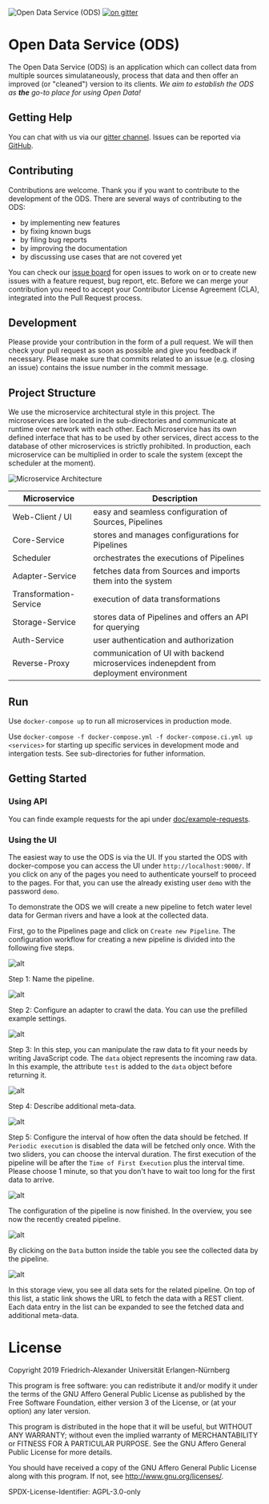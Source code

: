 ![Open Data Service (ODS)](https://github.com/jvalue/open-data-service/workflows/Open%20Data%20Service%20(ODS)/badge.svg)
[![on gitter](https://badges.gitter.im/jvalue-ods/community.svg)](https://gitter.im/jvalue-ods/community?utm_source=badge&utm_medium=badge&utm_campaign=pr-badge)

# Open Data Service (ODS)

The Open Data Service (ODS) is an application which can collect data from multiple sources simulataneously, process that data and then offer an improved (or "cleaned") version to its clients.
*We aim to establish the ODS as **the** go-to place for using Open Data!*

## Getting Help

You can chat with us via our [gitter channel](https://gitter.im/jvalue-ods/community). Issues can be reported via [GitHub](https://github.com/jvalue/open-data-service/issues).

## Contributing

Contributions are welcome. Thank you if you want to contribute to the development of the ODS.
There are several ways of contributing to the ODS:
- by implementing new features
- by fixing known bugs
- by filing bug reports
- by improving the documentation
- by discussing use cases that are not covered yet

You can check our [issue board](https://github.com/jvalue/open-data-service/issues) for open issues to work on or to create new issues with a feature request, bug report, etc.
Before we can merge your contribution you need to accept your Contributor License Agreement (CLA), integrated into the Pull Request process.

## Development
Please provide your contribution in the form of a pull request. We will then check your pull request as soon as possible and give you feedback if necessary.
Please make sure that commits related to an issue (e.g. closing an issue) contains the issue number in the commit message.

## Project Structure

We use the microservice architectural style in this project. The microservices are located in the sub-directories and communicate at runtime over network with each other. Each Microservice has its own defined interface that has to be used by other services, direct access to the database of other microservices is strictly prohibited. In production, each microservice can be multiplied in order to scale the system (except the scheduler at the moment).

![Microservice Architecture](https://github.com/jvalue/open-data-service/blob/master/doc/service_arch.png)

| Microservice | Description |
|----|----|
| Web-Client / UI | easy and seamless configuration of Sources, Pipelines |
| Core-Service | stores and manages configurations for Pipelines |
| Scheduler | orchestrates the executions of Pipelines |
| Adapter-Service | fetches data from Sources and imports them into the system |
| Transformation-Service | execution of data transformations |
| Storage-Service | stores data of Pipelines and offers an API for querying |
| Auth-Service | user authentication and authorization |
| Reverse-Proxy | communication of UI with backend microservices indenepdent from deployment environment |


## Run

Use `docker-compose up` to run all microservices in production mode.

Use `docker-compose -f docker-compose.yml -f docker-compose.ci.yml up <services>` for starting up specific services in development mode and intergation tests. See sub-directories for futher information.

## Getting Started

### Using API

You can finde example requests for the api under [doc/example-requests](./doc/example-requests).

### Using the UI

The easiest way to use the ODS is via the UI. If you started the ODS with docker-compose you can access the UI under `http://localhost:9000/`.  If you click on any of the pages you need to authenticate yourself to proceed to the pages. For that, you can use the already existing user `demo` with the password `demo`.

To demonstrate the ODS we will create a new pipeline to fetch water level data for German rivers and have a look at the collected data.

First, go to the Pipelines page and click on `Create new Pipeline`.
The configuration workflow for creating a new pipeline is divided into the following five steps.

![alt](https://github.com/jvalue/open-data-service/blob/master/doc/configuration-example/01_overview.jpg)

Step 1: Name the pipeline.

![alt](https://github.com/jvalue/open-data-service/blob/master/doc/configuration-example/02_pipeline_name.jpg)

Step 2: Configure an adapter to crawl the data. You can use the prefilled example settings.

![alt](https://github.com/jvalue/open-data-service/blob/master/doc/configuration-example/03_adapter_config.jpg)

Step 3: In this step, you can manipulate the raw data to fit your needs by writing JavaScript code.
The `data` object represents the incoming raw data.
In this example, the attribute `test` is added to the `data` object before returning it.

![alt](https://github.com/jvalue/open-data-service/blob/master/doc/configuration-example/04_transformation.jpg)

Step 4: Describe additional meta-data.

![alt](https://github.com/jvalue/open-data-service/blob/master/doc/configuration-example/05_meta-data.jpg)

Step 5: Configure the interval of how often the data should be fetched.
If `Periodic execution` is disabled the data will be fetched only once.
With the two sliders, you can choose the interval duration.
The first execution of the pipeline will be after the `Time of First Execution` plus the interval time.
Please choose 1 minute, so that you don't have to wait too long for the first data to arrive.

![alt](https://github.com/jvalue/open-data-service/blob/master/doc/configuration-example/06_trigger.jpg)

The configuration of the pipeline is now finished. In the overview, you see now the recently created pipeline.

![alt](https://github.com/jvalue/open-data-service/blob/master/doc/configuration-example/07_overview_with_data.jpg)

By clicking on the `Data` button inside the table you see the collected data by the pipeline.

![alt](https://github.com/jvalue/open-data-service/blob/master/doc/configuration-example/08_storage.jpg)

In this storage view, you see all data sets for the related pipeline. On top of this list, a static link shows the URL to fetch the data with a REST client.
Each data entry in the list can be expanded to see the fetched data and additional meta-data.

# License

Copyright 2019 Friedrich-Alexander Universität Erlangen-Nürnberg

This program is free software: you can redistribute it and/or modify it under the terms of the GNU Affero General Public License as published by the Free Software Foundation, either version 3 of the License, or (at your option) any later version.

This program is distributed in the hope that it will be useful, but WITHOUT ANY WARRANTY; without even the implied warranty of MERCHANTABILITY or FITNESS FOR A PARTICULAR PURPOSE. See the GNU Affero General Public License for more details.

You should have received a copy of the GNU Affero General Public License along with this program. If not, see http://www.gnu.org/licenses/.

SPDX-License-Identifier: AGPL-3.0-only
